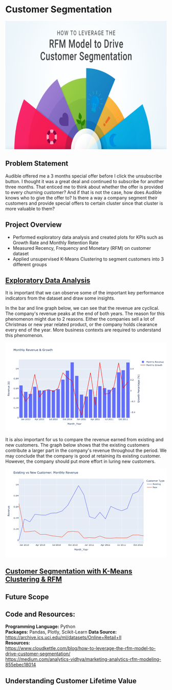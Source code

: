 # Customer Segmentation

<img src="https://github.com/Peter-Chong/Customer-Segmentation/blob/main/Images/RFM-model-segments-768x432.png" height="400"/>

## Problem Statement

Audible offered me a 3 months special offer before I click the unsubscribe button. I thought it was a great deal and continued to subscribe for another three months. That enticed me to think about whether the offer is provided to every churning customer? And if that is not the case, how does Audible knows who to give the offer to? Is there a way a company segment their customers and provide special offers to certain cluster since that cluster is more valuable to them? 

## Project Overview

* Performed exploratory data analysis and created plots for KPIs such as Growth Rate and Monthly Retention Rate  
* Measured Recency, Frequency and Monetary (RFM) on customer dataset
* Applied unsupervised K-Means Clustering to segment customers into 3 different groups  

## [Exploratory Data Analysis](https://nbviewer.jupyter.org/github/Peter-Chong/Customer-Segmentation/blob/main/Notebooks/Data%20Transformation%20%26%20EDA.ipynb)

It is important that we can observe some of the important key performance indicators from the dataset and draw some insights.  
  
In the bar and line graph below, we can see that the revenue are cyclical. The company's revenue peaks at the end of both years. The reason for this phenomenon might due to 2 reasons. Either the companies sell a lot of Christmas or new year related product, or the company holds clearance every end of the year. More business contexts are required to understand this phenomenon.

<img src="https://github.com/Peter-Chong/Customer-Segmentation/blob/main/Images/Revenue_Plot.png" />

It is also important for us to compare the revenue earned from existing and new customers. The graph below shows that the existing customers contribute a larger part in the company's revenue throughout the period. We may conclude that the company is good at retaining its existing customer. However, the company should put more effort in luring new customers.  

<img src="https://github.com/Peter-Chong/Customer-Segmentation/blob/main/Images/New_vs_Old.png" />

## [Customer Segmentation with K-Means Clustering & RFM](https://nbviewer.jupyter.org/github/Peter-Chong/Customer-Segmentation/blob/main/Notebooks/Customer%20Segmentation%20with%20K-Means%20Clustering.ipynb)

## Future Scope


## Code and Resources:  
**Programming Language:** Python  
**Packages:**  Pandas, Plotly, Scikit-Learn
**Data Source:** https://archive.ics.uci.edu/ml/datasets/Online+Retail+II  
**Resources:**  
https://www.cloudkettle.com/blog/how-to-leverage-the-rfm-model-to-drive-customer-segmentation/  
https://medium.com/analytics-vidhya/marketing-analytics-rfm-modeling-855ebec18014  

## Understanding Customer Lifetime Value
